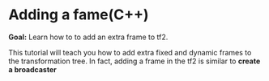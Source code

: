 # Adding a fame(C++)

**Goal:** Learn how to to add an extra frame to tf2.

This tutorial will teach you how to add extra fixed and dynamic frames to the transformation tree. In fact, adding a frame in the tf2 is similar to **create a broadcaster**